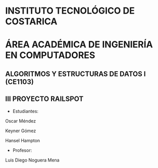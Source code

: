 # INSTITUTO TECNOLÓGICO DE COSTARICA
# ÁREA ACADÉMICA DE INGENIERÍA EN COMPUTADORES
## ALGORITMOS Y ESTRUCTURAS DE DATOS I (CE1103)
## III PROYECTO RAILSPOT


* Estudiantes:

Oscar Méndez

Keyner Gómez

Hansel Hampton


* Profesor:

Luis Diego Noguera Mena
